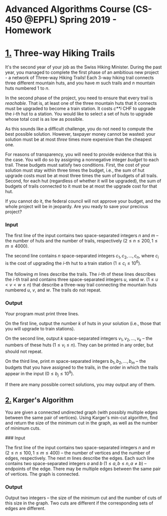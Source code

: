 # Advanced Algorithms Course (CS-450 @EPFL) Spring 2019 - Homework

# [1.](1_HikingTrails.py) Three-way Hiking Trails

It's the second year of your job as the Swiss Hiking Minister. During the past year, you managed to complete the first phase of an ambitious new project - a network of Three-way Hiking Trails! Each 3-way hiking trail connects three different mountain huts, and you have *m* such trails and *n* mountain huts numbered 1 to *n*.

In the second phase of the project, you need to ensure that every trail is *reachable*. That is, at least one of the three mountain huts that it connects must be upgraded to become a train station. It costs *c**i* CHF to upgrade the *i*-th hut to a station. You would like to select a set of huts to upgrade whose total cost is as low as possible.

As this sounds like a difficult challenge, you do not need to compute the best possible solution. However, taxpayer money cannot be wasted: your solution must be at most *three* times more expensive than the cheapest one.

For reasons of transparency, you will need to provide evidence that this is the case. You will do so by assigning a nonnegative integer *budget* to each trail. These budgets must satisfy two conditions. First, the cost of your solution must stay within three times the budget, i.e., the sum of hut upgrade costs must be at most three times the sum of budgets of all trails. Second, for each hut (regardless of whether it will be upgraded), the sum of budgets of trails connected to it must be at most the upgrade cost for that hut.

If you cannot do it, the federal council will not approve your budget, and the whole project will be in jeopardy. Are you ready to save your precious project?

### Input

The first line of the input contains two space-separated integers $n$ and $m$ – the number of huts and the number of trails, respectively ($2 ≤ n ≤ 200, 1 ≤ m ≤ 4000$).

The second line contains *n* space-separated integers $c_1, c_2, ..., c_n$, where $c_i$ is the cost of upgrading the $i$-th hut to a train station ($1 ≤ c_i ≤ 10^6$).

The following *m* lines describe the trails. The *i*-th of these lines describes the *i*-th trail and contains three space-separated integers *u*, *v*and *w*. ($1 ≤ u < v < w ≤ n$) that describe a three-way trail connecting the mountain huts numbered *u*, *v*, and *w*. The trails do not repeat.

### Output

Your program must print three lines.

On the first line, output the number *k* of huts in your solution (i.e., those that you will upgrade to train stations).

On the second line, output $k$ space-separated integers $v_1, v_2, ..., v_k$ – the numbers of these huts ($1 ≤ v_i ≤ n$). They can be printed in any order, but should not repeat.

On the third line, print *m* space-separated integers $b_1, b_2, ..., b_m$ – the budgets that you have assigned to the trails, in the order in which the trails appear in the input ($0 ≤ b_j ≤ 10^9$).

If there are many possible correct solutions, you may output any of them.



## [2.](2_KargersAlgo.py) Karger's Algorithm

You are given a connected undirected graph (with possibly multiple edges between the same pair of vertices). Using Karger's min-cut algorithm, find and return the size of the minimum cut in the graph, as well as the number of minimum cuts.

### Input

The first line of the input contains two space-separated integers $n$ and $m$ ($2 ≤ n ≤ 100, 1 ≤ m ≤ 400$) – the number of vertices and the number of edges, respectively. The next *m* lines describe the edges. Each such line contains two space-separated integers $a$ and $b$ ($1 ≤ a, b ≤ n, a ≠ b$) – endpoints of the edge. There may be multiple edges between the same pair of vertices. The graph is connected.

### Output

Output two integers – the size of the minimum cut and the number of cuts of this size in the graph. Two cuts are different if the corresponding sets of edges are different.
